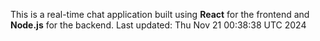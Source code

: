This is a real-time chat application built using **React** for the frontend and **Node.js** for the backend.
Last updated: Thu Nov 21 00:38:38 UTC 2024
